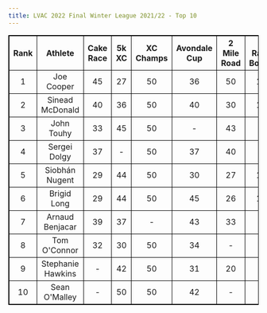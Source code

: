 ```yaml
---
title: LVAC 2022 Final Winter League 2021/22 - Top 10
---
```

<html>
<head>
<style>
table, th, td {
  border: 1px solid black;
  border-collapse: collapse;
}
th, td {
      text-align: center
}
</style>
</head>
<body>

<table style="width:100%">
  <tr>
    <th style="width:10%">Rank</th>
    <th style="width:20%">Athlete</th>
    <th style="width:10%">Cake Race   </th>
    <th style="width:10%">5k XC       </th>
    <th style="width:10%">XC Champs   </th>
    <th style="width:10%">Avondale Cup</th>
    <th style="width:10%">2 Mile Road </th>
    <th style="width:10%">5 Race Bonus</th>
    <th style="width:10%">Total</th>
  </tr>
  <tr>
    <td>1</td>
    <td>Joe Cooper</td>
    <td>45</td>
    <td>27</td>
    <td>50</td>
    <td>36</td>
    <td>50</td>
    <td>10</td>
    <td>191</td>
  </tr>
  <tr>
    <td>2</td>
    <td>Sinead McDonald</td>
    <td>40</td>
    <td>36</td>
    <td>50</td>
    <td>40</td>
    <td>30</td>
    <td>10</td>
    <td>176</td>
  </tr>
  <tr>
    <td>3</td>
    <td>John Touhy</td>
    <td>33</td>
    <td>45</td>
    <td>50</td>
    <td>-</td>
    <td>43</td>
    <td>-</td>
    <td>171</td>
  </tr>
  <tr>
    <td>4</td>
    <td>Sergei Dolgy</td>
    <td>37</td>
    <td>-</td>
    <td>50</td>
    <td>37</td>
    <td>40</td>
    <td>-</td>
    <td>164</td>
  </tr>
  <tr>
    <td>5</td>
    <td>Siobhán Nugent</td>
    <td>29</td>
    <td>44</td>
    <td>50</td>
    <td>30</td>
    <td>27</td>
    <td>10</td>
    <td>163</td>
  </tr>
  <tr>
    <td>6</td>
    <td>Brigid Long</td>
    <td>29</td>
    <td>44</td>
    <td>50</td>
    <td>45</td>
    <td>26</td>
    <td>10</td>
    <td>159</td>
  </tr>
  <tr>
    <td>7</td>
    <td>Arnaud Benjacar</td>
    <td>39</td>
    <td>37</td>
    <td>-</td>
    <td>43</td>
    <td>33</td>
    <td>-</td>
    <td>152</td>
  </tr>
  <tr>
    <td>8</td>
    <td>Tom O'Connor</td>
    <td>32</td>
    <td>30</td>
    <td>50</td>
    <td>34</td>
    <td>-</td>
    <td>-</td>
    <td>146</td>
  </tr>
  <tr>
    <td>9</td>
    <td>Stephanie Hawkins</td>
    <td>-</td>
    <td>42</td>
    <td>50</td>
    <td>31</td>
    <td>20</td>
    <td>-</td>
    <td>143</td>
  </tr>
    <tr>
    <td>10</td>
    <td>Sean O'Malley</td>
    <td>-</td>
    <td>50</td>
    <td>50</td>
    <td>42</td>
    <td>-</td>
    <td>-</td>
    <td>142</td>
  </tr>

</table>

